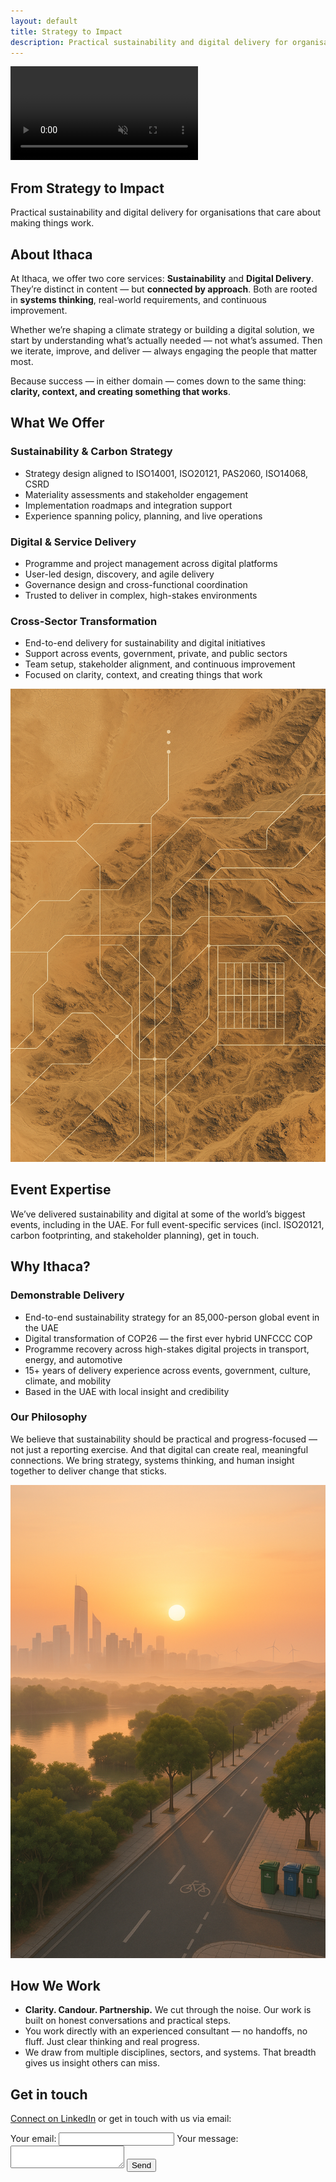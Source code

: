 ```yaml
---
layout: default
title: Strategy to Impact
description: Practical sustainability and digital delivery for organisations that value clarity and impact.
---
```


<section id="hero" class="section-hero">
  <div class="hero-video-wrapper">
    <video autoplay loop muted playsinline preload="auto" class="hero-video">
      <source src="/assets/videos/hero-desert-sml.mp4?v=1" type="video/mp4">
      Your browser does not support the video tag.
    </video>
    <div class="hero-content">
      <h1>From Strategy to Impact</h1>
      <p>Practical sustainability and digital delivery for organisations that care about making things work.</p>
    </div>
  </div>
</section>

<section id="about" class="section">
  <div class="section-title">
    <h2>About Ithaca</h2>
  </div>
  <div class="section-flex">
    <div class="text">
      <p>At Ithaca, we offer two core services: <strong>Sustainability</strong> and <strong>Digital Delivery</strong>. They’re distinct in content — but <strong>connected by approach</strong>. Both are rooted in <strong>systems thinking</strong>, real-world requirements, and continuous improvement.</p>
      <p>Whether we’re shaping a climate strategy or building a digital solution, we start by understanding what’s actually needed — not what’s assumed. Then we iterate, improve, and deliver — always engaging the people that matter most.</p>
      <p>Because success — in either domain — comes down to the same thing: <strong>clarity, context, and creating something that works</strong>.</p>
    </div>

  </div>
</section>

<section id="services" class="section-split-right highlighted">
  <div class="section-title">
    <h2>What We Offer</h2>
  </div>
  <div class="section-flex">
    <div class="text">
      <h3>Sustainability & Carbon Strategy</h3>
      <ul>
        <li>Strategy design aligned to ISO14001, ISO20121, PAS2060, ISO14068, CSRD</li>
        <li>Materiality assessments and stakeholder engagement</li>
        <li>Implementation roadmaps and integration support</li>
        <li>Experience spanning policy, planning, and live operations</li>
      </ul>
      <h3>Digital & Service Delivery</h3>
      <ul>
        <li>Programme and project management across digital platforms</li>
        <li>User-led design, discovery, and agile delivery</li>
        <li>Governance design and cross-functional coordination</li>
        <li>Trusted to deliver in complex, high-stakes environments</li>
      </ul>
      <h3>Cross-Sector Transformation</h3>
      <ul>
        <li>End-to-end delivery for sustainability and digital initiatives</li>
        <li>Support across events, government, private, and public sectors</li>
        <li>Team setup, stakeholder alignment, and continuous improvement</li>
        <li>Focused on clarity, context, and creating things that work</li>
      </ul>
    </div>
    <div class="image">
      <img src="/assets/images/whatweoffer.png" alt="What We Offer visual" class="content-img img-medium img-bordered" />
    </div>
  </div>
</section>

<section id="event-expertise" class="section-split-right with-background">
  <div class="section-title">
    <h2>Event Expertise</h2>
  </div>
  <div class="section-flex">
    <div class="text">
      <p>We’ve delivered sustainability and digital at some of the world’s biggest events, including in the UAE. For full event-specific services (incl. ISO20121, carbon footprinting, and stakeholder planning), get in touch.</p>
    </div>
  </div>
</section>

<section id="why" class="section-split-right highlighted">
  <div class="section-title">
     <h2>Why Ithaca?</h2>
  </div>
  <div class="section-flex">
    <div class="text">
      <h3>Demonstrable Delivery</h3>
      <ul>
        <li>End-to-end sustainability strategy for an 85,000-person global event in the UAE</li>
        <li>Digital transformation of COP26 — the first ever hybrid UNFCCC COP</li>
        <li>Programme recovery across high-stakes digital projects in transport, energy, and automotive</li>
        <li>15+ years of delivery experience across events, government, culture, climate, and mobility</li>
        <li>Based in the UAE with local insight and credibility</li>
      </ul>
      <h3>Our Philosophy</h3>
      <p>We believe that sustainability should be practical and progress-focused — not just a reporting exercise. And that digital can create real, meaningful connections. We bring strategy, systems thinking, and human insight together to deliver change that sticks.</p>
    </div>
    <div class="image">
      <img src="/assets/images/whyithaca.png" alt="Why Ithaca visual" class="content-img img-medium img-bordered">
    </div>
  </div>
</section>

<section id="how" class="section-split-left">
  <div class="section-flex">
  <div class="section-title">
      <h2>How We Work</h2>
  </div>
    <div class="text">
      <ul>
        <li><strong>Clarity. Candour. Partnership.</strong> We cut through the noise. Our work is built on honest conversations and practical steps.</li>
        <li>You work directly with an experienced consultant — no handoffs, no fluff. Just clear thinking and real progress.</li>
        <li>We draw from multiple disciplines, sectors, and systems. That breadth gives us insight others can miss.</li>
      </ul>
    </div>
  </div>
</section>

<section id="contact" class="section-contact highlighted">
  <div class="section-title">
    <h2>Get in touch</h2>
  </div>
  <div class="contact-content">
    <p>
      <a href="https://www.linkedin.com/in/ashbladon/" target="_blank">Connect on LinkedIn</a>
      <span class="contact-blurb">or get in touch with us via email:</span>
    </p>
    <form action="https://formspree.io/f/xanozvan" method="POST" class="contact-form">
      <label for="contact-email">Your email:</label>
      <input type="email" id="contact-email" name="email" required>
      <label for="contact-message">Your message:</label>
      <textarea id="contact-message" name="message" required></textarea>
      <input type="text" name="_gotcha" style="display:none" tabindex="-1" aria-hidden="true">
      <button type="submit">Send</button>
    </form>
  </div>
</section>
